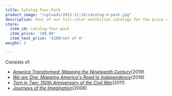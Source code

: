 ```yaml
---
title: Catalog Four-Pack
product_image: "/uploads/2021-11-24/catalog-4-pack.jpg"
description: Four of our full-color exhibition catalogs for the price of three
store:
  item_id: catalog-four-pack
  item_price: '100.00'
  item_text_price: "$100/set of 4"
weight: 2

---
```

Consists of:

* [_America Transformed: Mapping the Nineteenth Century_](/store/america-transformed-catalog/)(2019)
* [_We are One: Mapping America's Road to Independence_](/store/we-are-one-catalog/)(2016)
* [_Torn in Two: 150th Anniversary of the Civil War_](/store/torn-in-two-catalog/)(2011)
* [_Journeys of the Imagination_](/store/journeys-of-the-imagination-catalog/)(2006)